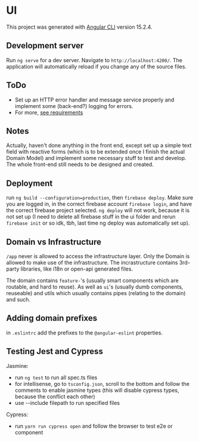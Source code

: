 # UI

This project was generated with [Angular CLI](https://github.com/angular/angular-cli) version 15.2.4.

## Development server

Run `ng serve` for a dev server. Navigate to `http://localhost:4200/`. The application will automatically reload if you change any of the source files.

## ToDo

- Set up an HTTP error handler and message service properly and implement some (back-end?) logging for errors.
- For more, [see requirements](../README.md#requirements)

## Notes

Actually, haven't done anything in the front end, except set up a simple text field with reactive forms (which is to be extended once I finish the actual Domain Model) and implement some necessary stuff to test and develop. The whole front-end still needs to be designed and created.

## Deployment

run `ng build --configuration=production`, then `firebase deploy`. Make sure you are logged in, in the correct firebase account `firebase login`, and have the correct firebase project selected. `ng deploy` will not work, because it is not set up (I need to delete all firebase stuff in the ui folder and rerun `firebase init` or so idk, tbh, last time ng deploy was automatically set up).

## Domain vs Infrastructure

`/app` never is allowed to access the infrastructure layer. Only the Domain is allowed to make use of the infrastructure.
The incrastructure contains 3rd-party libraries, like i18n or open-api generated files.

The domain contains `feature-`'s (usually smart components which are routable, and hard to reuse).
As well as `ui`'s (usually dumb components, reuseable) and utils which usually contains pipes (relating to the domain) and such.

## Adding domain prefixes

in `.eslintrc` add the prefixes to the `@angular-eslint` properties.

## Testing Jest and Cypress

Jasmine:

- run `ng test` to run all spec.ts files
- for intellisense, go to `tsconfig.json`, scroll to the bottom and follow the comments to enable jasmine types (this will disable cypress types, because the conflict each other)
- use --include filepath to run specified files

Cypress:

- run `yarn run cypress open` and follow the browser to test e2e or component
